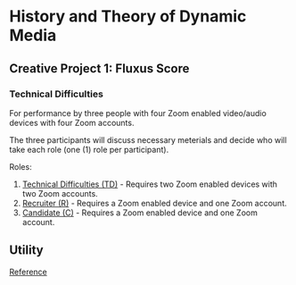 # History and Theory of Dynamic Media

## Creative Project 1: Fluxus Score

### Technical Difficulties

For performance by three people with four Zoom enabled video/audio devices with four Zoom accounts.

The three participants will discuss necessary meterials and decide who will take each role (one (1) role per participant).

Roles:
1. [Technical Difficulties (TD)](./technical_difficulties.html) - Requires two Zoom enabled devices with two Zoom accounts.
2. [Recruiter (R)](./recruiter.html) - Requires a Zoom enabled device and one Zoom account.
3. [Candidate (C)](./candidate.html) - Requires a Zoom enabled device and one Zoom account.

## Utility

[Reference](./index_old.html)